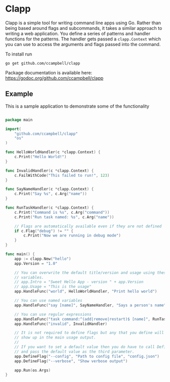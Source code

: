 # Clapp

Clapp is a simple tool for writing command line apps using Go. Rather than
being based around flags and subcommands, it takes a similar approach
to writing a web application. You define a series of patterns and handler
functions for the patterns. The handler gets passed a `clapp.Context` which you can use to access the arguments and flags passed into the command.

To install run

```
go get github.com/ccampbell/clapp
```

Package documentation is available here: https://godoc.org/github.com/ccampbell/clapp

## Example

This is a sample application to demonstrate some of the functionality

```go

package main

import(
    "github.com/ccampbell/clapp"
    "os"
)

func HelloWorldHandler(c *clapp.Context) {
    c.Print("Hello World!")
}

func InvalidHandler(c *clapp.Context) {
    c.FailWithCode("This failed to run!", 123)
}

func SayNameHandler(c *clapp.Context) {
    c.Print("Say %s", c.Arg("name"))
}

func RunTaskHandler(c *clapp.Context) {
    c.Print("Command is %s", c.Arg("command"))
    c.Print("Run task named: %s", c.Arg("name"))

    // Flags are automatically available even if they are not defined
    if c.Flag("debug") != "" {
        c.Print("Now we are running in debug mode")
    }
}

func main() {
    app := clapp.New("hello")
    app.Version = "1.0"

    // You can overwrite the default title/version and usage using these
    // variables.
    // app.Intro = "Sweet Hello App - version " + app.Version
    // app.Usage = "This is the usage"
    app.HandleFunc("world", HelloWorldHandler, "Print hello world")

    // You can use named variables
    app.HandleFunc("say [name]", SayNameHandler, "Says a person's name")

    // You can use regular expressions
    app.HandleFunc("task command:^(add|remove|restart)$ [name]", RunTaskHandler, "Perform a task on a name (command: add, remove, restart)")
    app.HandleFunc("invalid", InvalidHandler)

    // It is not required to define flags but any that you define will
    // show up in the main usage output.
    //
    // If you want to set a default value then you do have to call DefineFlag
    // and pass the default value as the third parameter.
    app.DefineFlag("--config", "Path to config file", "config.json")
    app.DefineFlag("--verbose", "Show verbose output")

    app.Run(os.Args)
}
```
